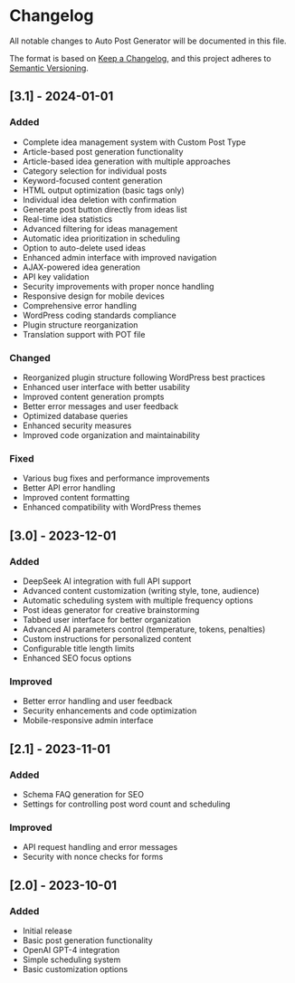 # Changelog

All notable changes to Auto Post Generator will be documented in this file.

The format is based on [Keep a Changelog](https://keepachangelog.com/en/1.0.0/),
and this project adheres to [Semantic Versioning](https://semver.org/spec/v2.0.0.html).

## [3.1] - 2024-01-01

### Added
- Complete idea management system with Custom Post Type
- Article-based post generation functionality
- Article-based idea generation with multiple approaches
- Category selection for individual posts
- Keyword-focused content generation
- HTML output optimization (basic tags only)
- Individual idea deletion with confirmation
- Generate post button directly from ideas list
- Real-time idea statistics
- Advanced filtering for ideas management
- Automatic idea prioritization in scheduling
- Option to auto-delete used ideas
- Enhanced admin interface with improved navigation
- AJAX-powered idea generation
- API key validation
- Security improvements with proper nonce handling
- Responsive design for mobile devices
- Comprehensive error handling
- WordPress coding standards compliance
- Plugin structure reorganization
- Translation support with POT file

### Changed
- Reorganized plugin structure following WordPress best practices
- Enhanced user interface with better usability
- Improved content generation prompts
- Better error messages and user feedback
- Optimized database queries
- Enhanced security measures
- Improved code organization and maintainability

### Fixed
- Various bug fixes and performance improvements
- Better API error handling
- Improved content formatting
- Enhanced compatibility with WordPress themes

## [3.0] - 2023-12-01

### Added
- DeepSeek AI integration with full API support
- Advanced content customization (writing style, tone, audience)
- Automatic scheduling system with multiple frequency options
- Post ideas generator for creative brainstorming
- Tabbed user interface for better organization
- Advanced AI parameters control (temperature, tokens, penalties)
- Custom instructions for personalized content
- Configurable title length limits
- Enhanced SEO focus options

### Improved
- Better error handling and user feedback
- Security enhancements and code optimization
- Mobile-responsive admin interface

## [2.1] - 2023-11-01

### Added
- Schema FAQ generation for SEO
- Settings for controlling post word count and scheduling

### Improved
- API request handling and error messages
- Security with nonce checks for forms

## [2.0] - 2023-10-01

### Added
- Initial release
- Basic post generation functionality
- OpenAI GPT-4 integration
- Simple scheduling system
- Basic customization options
